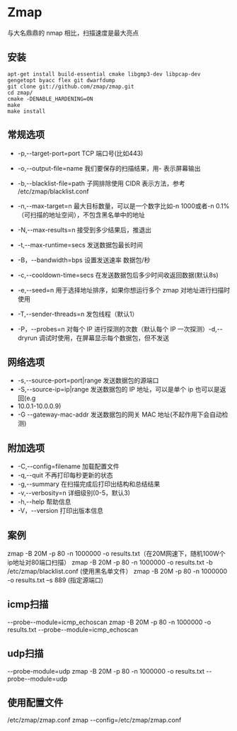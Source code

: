 # Zmap
与大名鼎鼎的 nmap 相比，扫描速度是最大亮点

## 安装
```
apt-get install build-essential cmake libgmp3-dev libpcap-dev gengetopt byacc flex git dwarfdump
git clone git://github.com/zmap/zmap.git
cd zmap/
cmake -DENABLE_HARDENING=ON
make
make install
```
## 常规选项
- -p,--target-port=port TCP 端口号(比如443)
- -o,--output-file=name 我们要保存的扫描结果，用- 表示屏幕输出
- -b,--blacklist-file=path 子网排除使用 CIDR 表示方法，参考 /etc/zmap/blacklist.conf 

- -n,--max-target=n 最大目标数量，可以是一个数字比如-n 1000或者-n 0.1%（可扫描的地址空间），不包含黑名单中的地址
- -N,--max-results=n 接受到多少结果后，推退出
- -t,--max-runtime=secs 发送数据包最长时间
- -B，--bandwidth=bps 设置发送速率 数据包/秒
- -c,--cooldown-time=secs 在发送数据包后多少时间收返回数据(默认8s)
- -e,--seed=n 用于选择地址排序，如果你想运行多个 zmap 对地址进行扫描时使用
- -T,--sender-threads=n 发包线程（默认1）
- -P，--probes=n 对每个 IP 进行探测的次数（默认每个 IP 一次探测）-d,--dryrun 调试时使用，在屏幕显示每个数据包，但不发送

## 网络选项
- -s,--source-port=port|range 发送数据包的源端口
- -S,--source-ip=ip|range 发送数据包的 IP 地址，可以是单个 ip 也可以是返回(e.g
- 10.0.1-10.0.0.9)
- -G --gateway-mac-addr 发送数据包的网关 MAC 地址(不起作用下会自动检测)

## 附加选项
- -C,--config=filename 加载配置文件
- -q,--quit 不再打印每秒更新的状态
- -g,--summary 在扫描完成后打印出结构和总结结果
- -v,--verbosity=n 详细级别(0-5，默认3)
- -h,--help 帮助信息
- -V，--version 打印出版本信息

## 案例
zmap -B 20M -p 80 -n 1000000 -o results.txt（在20M网速下，随机100W个ip地址对80端口扫描）
zmap -B 20M -p 80 -n 1000000 -o results.txt -b /etc/zmap/blacklist.conf   (使用黑名单文件）
zmap -B 20M -p 80 -n 1000000 -o results.txt –s 889 (指定源端口)

## icmp扫描
--probe--module=icmp_echoscan
zmap -B 20M -p 80 -n 1000000 -o results.txt  --probe--module=icmp_echoscan

## udp扫描
--probe-module=udp
zmap -B 20M -p 80 -n 1000000 -o results.txt  --probe--module=udp

## 使用配置文件
/etc/zmap/zmap.conf 
zmap --config=/etc/zmap/zmap.conf


